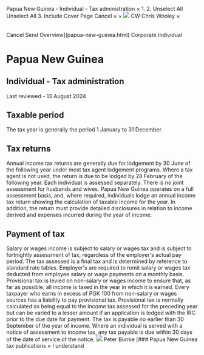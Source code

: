 Papua New Guinea - Individual - Tax administration
×
1.
2.
Unselect All
Unselect All
3.
Include Cover Page
Cancel
×
×
![](-/media/world-wide-tax-summaries/attachments/global---chris-wooley.ashx%3Frev=ac5e5f3223b34096b1afc2a6009c7320&revision=ac5e5f32-23b3-4096-b1af-c2a6009c7320&hash=859B7ADC84DC2CBEC9760E9E6EE7DE6D0A8BFCDF)
CW
Chris Wooley
×
######
Cancel
Send
Overview](papua-new-guinea.html)
Corporate
Individual
# Papua New Guinea
## Individual - Tax administration
Last reviewed - 13 August 2024
## Taxable period
The tax year is generally the period 1 January to 31 December.
## Tax returns
Annual income tax returns are generally due for lodgement by 30 June of the following year under most tax agent lodgement programs. Where a tax agent is not used, the return is due to be lodged by 28 February of the following year. Each individual is assessed separately. There is no joint assessment for husbands and wives.
Papua New Guinea operates on a full assessment basis, and, where required, individuals lodge an annual income tax return showing the calculation of taxable income for the year. In addition, the return must provide detailed disclosures in relation to income derived and expenses incurred during the year of income.
## Payment of tax
Salary or wages income is subject to salary or wages tax and is subject to fortnightly assessment of tax, regardless of the employer's actual pay period. The tax assessed is a final tax and is determined by reference to standard rate tables. Employer's are required to remit salary or wages tax deducted from employee salary or wage payments on a monthly basis.
Provisional tax is levied on non-salary or wages income to ensure that, as far as possible, all income is taxed in the year in which it is earned. Every taxpayer who earns in excess of PGK 100 from non-salary or wages sources has a liability to pay provisional tax. Provisional tax is normally calculated as being equal to the income tax assessed for the preceding year but can be varied to a lesser amount if an application is lodged with the IRC prior to the due date for payment. The tax is payable no earlier than 30 September of the year of income.
Where an individual is served with a notice of assessment to income tax, any tax payable is due within 30 days of the date of service of the notice.
![](-/media/world-wide-tax-summaries/attachments/papua-new-guinea---peter_burnie.ashx%3Frev=8fc829f1d2cb4dcc86267716e612323f&revision=8fc829f1-d2cb-4dcc-8626-7716e612323f&hash=93E0BBD487F3BF260D08DB0E0302DD5881E0C356)
Peter Burnie
[### Papua New Guinea tax publications
×
I understand
